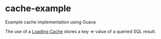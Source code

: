 # cache-example
Example cache implementation using Guava

The use of a [Loading Cache](https://google.github.io/guava/releases/19.0/api/docs/com/google/common/cache/LoadingCache.html) stores a key => value of a queried SQL result.
